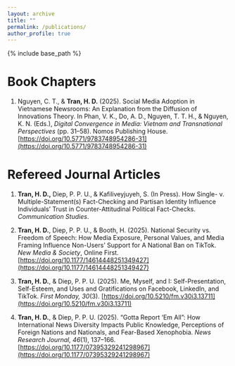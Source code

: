 ```yaml
---
layout: archive
title: ""
permalink: /publications/
author_profile: true
---
```

{% include base_path %}

Book Chapters
=====

1. Nguyen, C. T., & **Tran, H. D.** (2025). Social Media Adoption in Vietnamese Newsrooms: An Explanation from the Diffusion of Innovations Theory. In Phan, V. K., Do, A. D., Nguyen, T. T. H., & Nguyen, K. N. (Eds.), *Digital Convergence in Media: Vietnam and Transnational Perspectives* (pp. 31–58). Nomos Publishing House. [https://doi.org/10.5771/9783748954286-31](https://doi.org/10.5771/9783748954286-31)



Refereed Journal Articles
=====

1. **Tran, H. D.,** Diep, P. P. U., & Kafiliveyjuyeh, S. (In Press). How Single- v. Multiple-Statement(s) Fact-Checking and Partisan Identity Influence Individuals’ Trust in Counter-Attitudinal Political Fact-Checks. _Communication Studies_.

2. **Tran, H. D.**, Diep, P. P. U., & Booth, H. (2025). National Security vs. Freedom of Speech: How Media Exposure, Personal Values, and Media Framing Influence Non-Users’ Support for A National Ban on TikTok. *New Media & Society*, Online First. [https://doi.org/10.1177/14614448251349427](https://doi.org/10.1177/14614448251349427)

3. **Tran, H. D.**, & Diep, P. P. U. (2025). Me, Myself, and I: Self-Presentation, Self-Esteem, and Uses and Gratifications on Facebook, LinkedIn, and TikTok. *First Monday, 30*(3). [https://doi.org/10.5210/fm.v30i3.13711](https://doi.org/10.5210/fm.v30i3.13711)

4. **Tran, H. D.**, & Diep, P. P. U. (2025). “Gotta Report ‘Em All”: How International News Diversity Impacts Public Knowledge, Perceptions of Foreign Nations and Nationals, and Fear-Based Xenophobia. _News Research Journal, 46_(1), 137–166. [https://doi.org/10.1177/07395329241298967](https://doi.org/10.1177/07395329241298967)

